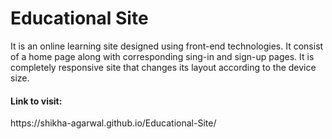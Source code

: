 # Educational Site
It is an online learning site designed using front-end technologies. It consist of a home page along with corresponding sing-in and sign-up pages. It is completely responsive site that changes its layout according to the device size.
<h4>Link to visit:</h4>
https://shikha-agarwal.github.io/Educational-Site/
